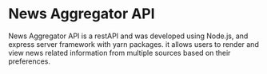 # News Aggregator API

News Aggregator API is a restAPI and was developed using Node.js, and express server framework with yarn  packages. it allows users to render and view news related information from multiple sources based on their preferences.